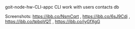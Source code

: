 goit-node-hw-CLI-appc
CLI work with users contacts db

Screenshots: https://ibb.co/NsmCqrt ,
https://ibb.co/6sJ9Cdj ,
https://ibb.co/tpbqVQT ,
https://ibb.co/jyGfXgG

